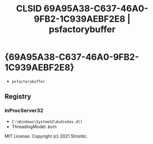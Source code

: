﻿---
title: "CLSID 69A95A38-C637-46A0-9FB2-1C939AEBF2E8 | psfactorybuffer"
excerpt: What is COM-Object CLSID 69A95A38-C637-46A0-9FB2-1C939AEBF2E8?
---

# {69A95A38-C637-46A0-9FB2-1C939AEBF2E8}

* `psfactorybuffer`

## Registry


### InProcServer32

* `C:\Windows\System32\AudioSes.dll`
* ThreadingModel: `Both`

MIT License. Copyright (c) 2021 Strontic.


